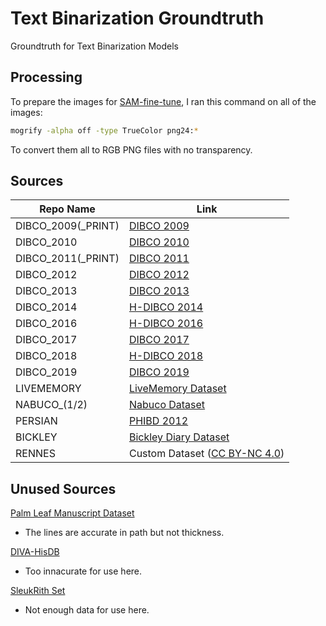 # Text Binarization Groundtruth

Groundtruth for Text Binarization Models

## Processing

To prepare the images for [SAM-fine-tune](https://github.com/WangRongsheng/SAM-fine-tune), I ran this command on all of the images:
```bash
mogrify -alpha off -type TrueColor png24:*
```
To convert them all to RGB PNG files with no transparency.

## Sources


| Repo Name | Link |
| --- | --- |
| DIBCO_2009(_PRINT) | [DIBCO 2009](https://users.iit.demokritos.gr/~bgat/DIBCO2009/benchmark/) |
| DIBCO_2010 | [DIBCO 2010](https://users.iit.demokritos.gr/~bgat/H-DIBCO2010/benchmark/)
| DIBCO_2011(_PRINT) | [DIBCO 2011](https://utopia.duth.gr/~ipratika/DIBCO2011/benchmark/)
| DIBCO_2012 | [DIBCO 2012](https://utopia.duth.gr/~ipratika/HDIBCO2012/benchmark/)
| DIBCO_2013 | [DIBCO 2013](https://utopia.duth.gr/~ipratika/DIBCO2013/benchmark/)
| DIBCO_2014 | [H-DIBCO 2014](https://users.iit.demokritos.gr/~bgat/HDIBCO2014/benchmark/)
| DIBCO_2016 | [H-DIBCO 2016](https://vc.ee.duth.gr/h-dibco2016/benchmark/)
| DIBCO_2017 | [DIBCO 2017](https://vc.ee.duth.gr/dibco2017/benchmark/)
| DIBCO_2018 | [H-DIBCO 2018](https://vc.ee.duth.gr/h-dibco2018/benchmark/)
| DIBCO_2019 | [DIBCO 2019](https://vc.ee.duth.gr/dibco2019/benchmark/)
| LIVEMEMORY | [LiveMemory Dataset](https://u.pcloud.link/publink/show?code=kZ9szOXZPCgUYbO25hjjPA2bh9outpxgu4gX)
| NABUCO_(1/2) | [Nabuco Dataset](https://u.pcloud.link/publink/show?code=kZbszOXZ1DIc0qnv2q4h0Lg12JSQP0vrWqFV)
| PERSIAN | [PHIBD 2012](http://www.iapr-tc11.org/mediawiki/index.php/Persian_Heritage_Image_Binarization_Dataset_(PHIBD_2012))
| BICKLEY | [Bickley Diary Dataset](https://web.archive.org/web/20130908193811/http://www.comp.nus.edu.sg/~dfanbo/projects/BinarizationShop/dataset.htm)
| RENNES | Custom Dataset ([CC BY-NC 4.0](https://creativecommons.org/licenses/by-nc/4.0/)) |

## Unused Sources

[Palm Leaf Manuscript Dataset](http://amadi.univ-lr.fr/ICFHR2016_Contest/index.php/download-123)
- The lines are accurate in path but not thickness.

[DIVA-HisDB](https://diuf.unifr.ch/main/hisdoc/diva-hisdb.html)
- Too innacurate for use here.

[SleukRith Set](https://github.com/donavaly/SleukRith-Set)
- Not enough data for use here.
